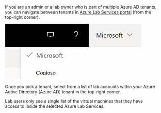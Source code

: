 If you are an admin or a lab owner who is part of multiple Azure AD tenants, you can navigate between tenants in [Azure Lab Services portal](https://labs.azure.com) (from the top-right corner). 

![Pick a tenant](../media/multi-tenant-support/picker.png)

Once you pick a tenant, select from a list of lab accounts within your Azure Active Directory (Azure AD) tenant in the top-right corner. 

Lab users only see a single list of the virtual machines that they have access to inside the selected Azure Lab Services. 


